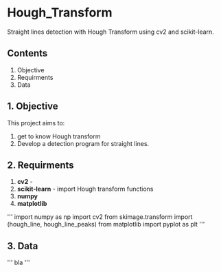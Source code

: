 # Hough_Transform
Straight lines detection with Hough Transform using cv2 and scikit-learn.  

## Contents
1. Objective
2. Requirments 
3. Data 


## 1. Objective
This project aims to:
1. get to know Hough transform  
2. Develop a detection program for straight lines. 

## 2. Requirments 
1. **cv2** - 
2. **scikit-learn** - import Hough transform functions   
3. **numpy**
4. **matplotlib**

'''
import numpy as np
import cv2
from skimage.transform import (hough_line, hough_line_peaks)
from matplotlib import pyplot as plt
'''

## 3. Data 
'''
bla
'''

